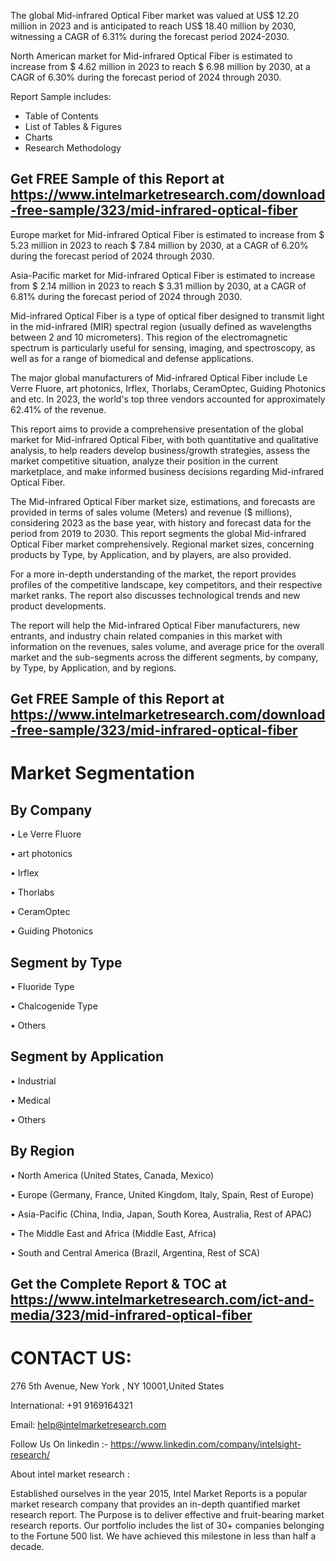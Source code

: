 The global Mid-infrared Optical Fiber market was valued at US$ 12.20 million in 2023 and is anticipated to reach US$ 18.40 million by 2030, witnessing a CAGR of 6.31% during the forecast period 2024-2030.

North American market for Mid-infrared Optical Fiber is estimated to increase from $ 4.62 million in 2023 to reach $ 6.98 million by 2030, at a CAGR of 6.30% during the forecast period of 2024 through 2030.

Report Sample includes:
- Table of Contents
- List of Tables & Figures
- Charts
- Research Methodology

Get FREE Sample of this Report at https://www.intelmarketresearch.com/download-free-sample/323/mid-infrared-optical-fiber
-
Europe market for Mid-infrared Optical Fiber is estimated to increase from $ 5.23 million in 2023 to reach $ 7.84 million by 2030, at a CAGR of 6.20% during the forecast period of 2024 through 2030.

Asia-Pacific market for Mid-infrared Optical Fiber is estimated to increase from $ 2.14 million in 2023 to reach $ 3.31 million by 2030, at a CAGR of 6.81% during the forecast period of 2024 through 2030.

Mid-infrared Optical Fiber is a type of optical fiber designed to transmit light in the mid-infrared (MIR) spectral region (usually defined as wavelengths between 2 and 10 micrometers). This region of the electromagnetic spectrum is particularly useful for sensing, imaging, and spectroscopy, as well as for a range of biomedical and defense applications.

The major global manufacturers of Mid-infrared Optical Fiber include Le Verre Fluore, art photonics, Irflex, Thorlabs, CeramOptec, Guiding Photonics and etc. In 2023, the world's top three vendors accounted for approximately 62.41% of the revenue.

This report aims to provide a comprehensive presentation of the global market for Mid-infrared Optical Fiber, with both quantitative and qualitative analysis, to help readers develop business/growth strategies, assess the market competitive situation, analyze their position in the current marketplace, and make informed business decisions regarding Mid-infrared Optical Fiber.

The Mid-infrared Optical Fiber market size, estimations, and forecasts are provided in terms of sales volume (Meters) and revenue ($ millions), considering 2023 as the base year, with history and forecast data for the period from 2019 to 2030. This report segments the global Mid-infrared Optical Fiber market comprehensively. Regional market sizes, concerning products by Type, by Application, and by players, are also provided.

For a more in-depth understanding of the market, the report provides profiles of the competitive landscape, key competitors, and their respective market ranks. The report also discusses technological trends and new product developments.

The report will help the Mid-infrared Optical Fiber manufacturers, new entrants, and industry chain related companies in this market with information on the revenues, sales volume, and average price for the overall market and the sub-segments across the different segments, by company, by Type, by Application, and by regions.

Get FREE Sample of this Report at https://www.intelmarketresearch.com/download-free-sample/323/mid-infrared-optical-fiber
-
Market Segmentation
=
By Company
-
•	Le Verre Fluore

•	art photonics

•	Irflex

•	Thorlabs

•	CeramOptec

•	Guiding Photonics

Segment by Type
-
•	Fluoride Type

•	Chalcogenide Type

•	Others

Segment by Application
-
•	Industrial

•	Medical

•	Others

By Region
-
•	North America (United States, Canada, Mexico)

•	Europe (Germany, France, United Kingdom, Italy, Spain, Rest of Europe)

•	Asia-Pacific (China, India, Japan, South Korea, Australia, Rest of APAC)

•	The Middle East and Africa (Middle East, Africa)

•	South and Central America (Brazil, Argentina, Rest of SCA)

Get the Complete Report & TOC at https://www.intelmarketresearch.com/ict-and-media/323/mid-infrared-optical-fiber
-
CONTACT US:
=
276 5th Avenue, New York , NY 10001,United States

International: +91 9169164321

Email: help@intelmarketresearch.com


Follow Us On linkedin :- https://www.linkedin.com/company/intelsight-research/

About intel market research :

Established ourselves in the year 2015, Intel Market Reports is a popular market research company that provides an in-depth quantified market research report. The Purpose is to deliver effective and fruit-bearing market research reports. Our portfolio includes the list of 30+ companies belonging to the Fortune 500 list. We have achieved this milestone in less than half a decade.


